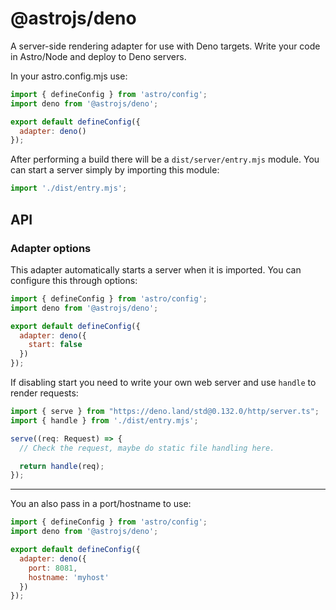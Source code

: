# @astrojs/deno

A server-side rendering adapter for use with Deno targets. Write your code in Astro/Node and deploy to Deno servers.

In your astro.config.mjs use:

```js
import { defineConfig } from 'astro/config';
import deno from '@astrojs/deno';

export default defineConfig({
  adapter: deno()
});
```

After performing a build there will be a `dist/server/entry.mjs` module. You can start a server simply by importing this module:

```js
import './dist/entry.mjs';
```

## API

### Adapter options

This adapter automatically starts a server when it is imported. You can configure this through options:

```js
import { defineConfig } from 'astro/config';
import deno from '@astrojs/deno';

export default defineConfig({
  adapter: deno({
    start: false
  })
});
```

If disabling start you need to write your own web server and use `handle` to render requests:

```ts
import { serve } from "https://deno.land/std@0.132.0/http/server.ts";
import { handle } from './dist/entry.mjs';

serve((req: Request) => {
  // Check the request, maybe do static file handling here.

  return handle(req);
});
```

----

You an also pass in a port/hostname to use:

```js
import { defineConfig } from 'astro/config';
import deno from '@astrojs/deno';

export default defineConfig({
  adapter: deno({
    port: 8081,
    hostname: 'myhost'
  })
});
```

